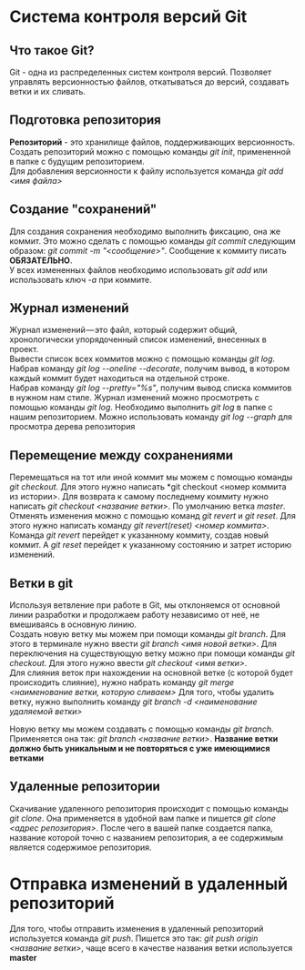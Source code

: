 # Система контроля версий Git

## Что такое Git?
Git - одна из распределенных систем контроля версий. Позволяет управлять версионностью файлов, откатываться до версий, создавать ветки и их сливать.

## Подготовка репозитория
**Репозиторий** - это хранилище файлов, поддерживающих версионность.  
Создать репозиторий можно с помощью команды *git init*, примененной в папке с будущим репозиторием.  
Для добавления версионности к файлу используется команда *git add <имя файла>*

## Создание "сохранений"
Для создания сохранения необходимо выполнить фиксацию, она же коммит. Это можно сделать с помощью команды *git commit* следующим образом: *git commit -m "<сообщение>"*. Сообщение к коммиту писать **ОБЯЗАТЕЛЬНО**.  
У всех измененных файлов необходимо использовать *git add* или использовать ключ *-a* при коммите.

## Журнал изменений
Журнал изменений — это файл, который содержит общий, хронологически упорядоченный список изменений, внесенных в проект.  
Вывести список всех коммитов можно с помощью команды *git log*.  
Набрав команду *git log --oneline --decorate*, получим вывод, в котором каждый коммит будет находиться на отдельной строке.  
Набрав команду *git log --pretty="%s"*, получим вывод списка коммитов в нужном нам стиле.
Журнал изменений можно просмотреть с помощью команды *git log*. Необходимо выполнить *git log* в папке с нашим репозиторием. Можно использовать команду *git log --graph* для просмотра дерева репозитория

## Перемещение между сохранениями
Перемещаться на тот или иной коммит мы можем с помощью команды *git checkout*. Для этого нужно написать *git checkout <номер коммита из истории>. Для возврата к самому последнему коммиту нужно написать *git checkout <название ветки>*. По умолчанию ветка *master*.
Отменять изменения можно с помощью команд *git revert* и *git reset*. Для этого нужно написать команду *git revert(reset) <номер коммита>*. Команда *git revert* перейдет к указанному коммиту, создав новый коммит. А *git reset* перейдет к указанному состоянию и затрет историю изменений.


## Ветки в git
Используя ветвление при работе в Git, мы отклоняемся от основной линии разработки и продолжаем работу независимо от неё, не вмешиваясь в основную линию.  
Создать новую ветку мы можем при помощи команды *git branch*. Для этого в терминале нужно ввести *git branch <имя новой ветки>*. 
Для переключения на существующую ветку можно при помощи команды *git checkout*. Для этого нужно ввести *git checkout <имя ветки>*.  
Для слияния веток при нахождении на основной ветке (с которой будет происходить слияние), нужно набрать команду *git merge <наименование ветки, которую сливаем>*
Для того, чтобы удалить ветку, нужно выполнить команду *git branch -d <наименование удаляемой ветки>*  

Новую ветку мы можем создавать с помощью команды *git branch*. Применяется она так: *git branch <название ветки>*. **Название ветки должно быть уникальным и не повторяться с уже имеющимися ветками**

## Удаленные репозитории
Скачивание удаленного репозитория происходит с помощью команды *git clone*. Она применяется в удобной вам папке и пишется *git clone <адрес репозитория>*. После чего в вашей папке создается папка, название которой точно с названием репозитория, а ее содержимым является содержимое репозитория.

# Отправка изменений в удаленный репозиторий

Для того, чтобы отправить изменения в удаленный репозиторий используется команда *git push*. Пишется это так: *git push origin <название ветки>*, чаще всего в качестве названия ветки используется **master**
